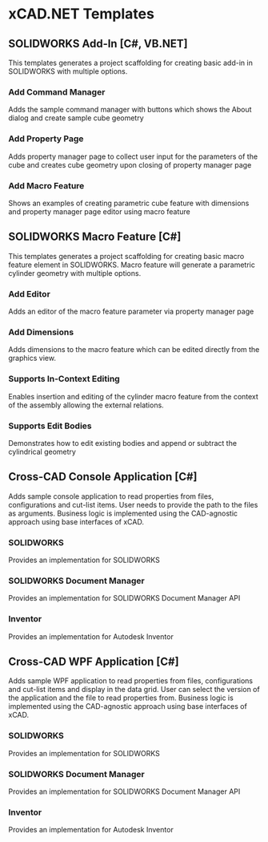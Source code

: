 # xCAD.NET Templates

## SOLIDWORKS Add-In [C#, VB.NET]

This templates generates a project scaffolding for creating basic add-in in SOLIDWORKS with multiple options.

### Add Command Manager

Adds the sample command manager with buttons which shows the About dialog and create sample cube geometry

### Add Property Page

Adds property manager page to collect user input for the parameters of the cube and creates cube geometry upon closing of property manager page

### Add Macro Feature

Shows an examples of creating parametric cube feature with dimensions and property manager page editor using macro feature

## SOLIDWORKS Macro Feature [C#]

This templates generates a project scaffolding for creating basic macro feature element in SOLIDWORKS. Macro feature will generate a parametric cylinder geometry with multiple options.

### Add Editor

Adds an editor of the macro feature parameter via property manager page

### Add Dimensions

Adds dimensions to the macro feature which can be edited directly from the graphics view.

### Supports In-Context Editing

Enables insertion and editing of the cylinder macro feature from the context of the assembly allowing the external relations.

### Supports Edit Bodies

Demonstrates how to edit existing bodies and append or subtract the cylindrical geometry

## Cross-CAD Console Application [C#]

Adds sample console application to read properties from files, configurations and cut-list items. User needs to provide the path to the files as arguments. Business logic is implemented using the CAD-agnostic approach using base interfaces of xCAD.

### SOLIDWORKS

Provides an implementation for SOLIDWORKS

### SOLIDWORKS Document Manager

Provides an implementation for SOLIDWORKS Document Manager API

### Inventor

Provides an implementation for Autodesk Inventor

## Cross-CAD WPF Application [C#]

Adds sample WPF application to read properties from files, configurations and cut-list items and display in the data grid. User can select the version of the application and the file to read properties from. Business logic is implemented using the CAD-agnostic approach using base interfaces of xCAD.

### SOLIDWORKS

Provides an implementation for SOLIDWORKS

### SOLIDWORKS Document Manager

Provides an implementation for SOLIDWORKS Document Manager API

### Inventor

Provides an implementation for Autodesk Inventor